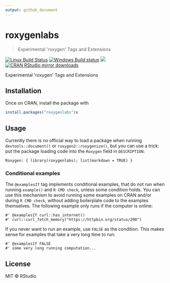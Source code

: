 ```yaml
---
output: github_document
---
```


<!-- README.md is generated from README.Rmd. Please edit that file -->



# roxygenlabs

> Experimental 'roxygen' Tags and Extensions

[![Linux Build Status](https://travis-ci.org/gaborcsardi/roxygenlabs.svg?branch=master)](https://travis-ci.org/gaborcsardi/roxygenlabs)
[![Windows Build status](https://ci.appveyor.com/api/projects/status/github/gaborcsardi/roxygenlabs?svg=true)](https://ci.appveyor.com/project/gaborcsardi/roxygenlabs)
[![](http://www.r-pkg.org/badges/version/roxygenlabs)](http://www.r-pkg.org/pkg/roxygenlabs)
[![CRAN RStudio mirror downloads](http://cranlogs.r-pkg.org/badges/roxygenlabs)](http://www.r-pkg.org/pkg/roxygenlabs)

Experimental 'roxygen' Tags and Extensions

## Installation

Once on CRAN, install the package with

```r
install.packages("roxygenlabs")x
```

## Usage

Currently there is no official way to load a package when running
`devtools::document()` or `roxygen2::roxygenize()`, but you can use a trick:
put the package loading code into the `Roxygen` field in `DESCRIPTION`:

```
Roxygen: { library(roxygenlabs); list(markdown = TRUE) }
```

### Conditional examples

The `@examplesIf` tag implements conditional examples, that do not run
when running `example()` and `R CMD check`, unless some condition holds.
You can use this mechanism to avoid running some examples on CRAN and/or
during `R CMD check`, without adding boilerplate code to the examples
themselves. The following example only runs if the computer is online:

```
#' @examplesIf curl::has_internet()
#' curl::curl_fetch_memory("https://httpbin.org/status/200")
```

If you never want to run an example, use `FALSE` as the condition. This
makes sense for examples that take a very long time to run:

```
#' @examplesIf FALSE
#' some very long running computation...
```

## License

MIT © RStudio
